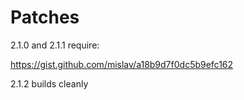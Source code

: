 # Patches

2.1.0 and 2.1.1 require:

https://gist.github.com/mislav/a18b9d7f0dc5b9efc162

2.1.2 builds cleanly

